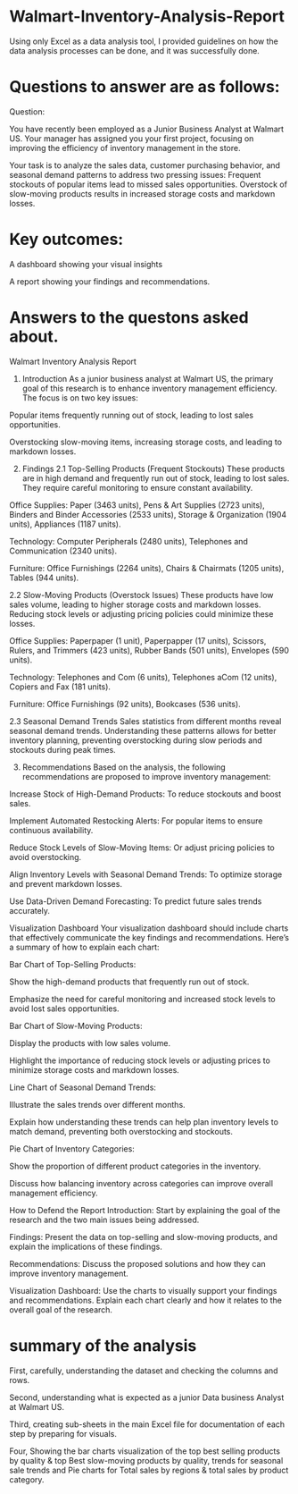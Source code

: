 # Walmart-Inventory-Analysis-Report
Using only Excel as a data analysis tool, I provided guidelines on how the data analysis processes can be done, and it was  successfully done. 

# Questions to answer are as follows:

Question:

You have recently been employed as a Junior Business Analyst at Walmart US. Your manager has assigned you your first project, focusing on improving the efficiency of inventory management in the store.

Your task is to analyze the sales data, customer purchasing behavior, and seasonal demand patterns to address two pressing issues:
Frequent stockouts of popular items lead to missed sales opportunities.
Overstock of slow-moving products results in increased storage costs and markdown losses.

# Key outcomes:

A dashboard showing your visual insights

A report showing your findings and recommendations.

# Answers to the questons asked about.
Walmart Inventory Analysis Report
1. Introduction
As a junior business analyst at Walmart US, the primary goal of this research is to enhance inventory management efficiency. The focus is on two key issues:

Popular items frequently running out of stock, leading to lost sales opportunities.

Overstocking slow-moving items, increasing storage costs, and leading to markdown losses.

2. Findings
2.1 Top-Selling Products (Frequent Stockouts)
These products are in high demand and frequently run out of stock, leading to lost sales. They require careful monitoring to ensure constant availability.

Office Supplies: Paper (3463 units), Pens & Art Supplies (2723 units), Binders and Binder Accessories (2533 units), Storage & Organization (1904 units), Appliances (1187 units).

Technology: Computer Peripherals (2480 units), Telephones and Communication (2340 units).

Furniture: Office Furnishings (2264 units), Chairs & Chairmats (1205 units), Tables (944 units).

2.2 Slow-Moving Products (Overstock Issues)
These products have low sales volume, leading to higher storage costs and markdown losses. Reducing stock levels or adjusting pricing policies could minimize these losses.

Office Supplies: Paperpaper (1 unit), Paperpapper (17 units), Scissors, Rulers, and Trimmers (423 units), Rubber Bands (501 units), Envelopes (590 units).

Technology: Telephones and Com (6 units), Telephones aCom (12 units), Copiers and Fax (181 units).

Furniture: Office Furnishings (92 units), Bookcases (536 units).

2.3 Seasonal Demand Trends
Sales statistics from different months reveal seasonal demand trends. Understanding these patterns allows for better inventory planning, preventing overstocking during slow periods and stockouts during peak times.

3. Recommendations
Based on the analysis, the following recommendations are proposed to improve inventory management:

Increase Stock of High-Demand Products: To reduce stockouts and boost sales.

Implement Automated Restocking Alerts: For popular items to ensure continuous availability.

Reduce Stock Levels of Slow-Moving Items: Or adjust pricing policies to avoid overstocking.

Align Inventory Levels with Seasonal Demand Trends: To optimize storage and prevent markdown losses.

Use Data-Driven Demand Forecasting: To predict future sales trends accurately.

Visualization Dashboard
Your visualization dashboard should include charts that effectively communicate the key findings and recommendations. Here’s a summary of how to explain each chart:

Bar Chart of Top-Selling Products:

Show the high-demand products that frequently run out of stock.

Emphasize the need for careful monitoring and increased stock levels to avoid lost sales opportunities.

Bar Chart of Slow-Moving Products:

Display the products with low sales volume.

Highlight the importance of reducing stock levels or adjusting prices to minimize storage costs and markdown losses.

Line Chart of Seasonal Demand Trends:

Illustrate the sales trends over different months.

Explain how understanding these trends can help plan inventory levels to match demand, preventing both overstocking and stockouts.

Pie Chart of Inventory Categories:

Show the proportion of different product categories in the inventory.

Discuss how balancing inventory across categories can improve overall management efficiency.

How to Defend the Report
Introduction: Start by explaining the goal of the research and the two main issues being addressed.

Findings: Present the data on top-selling and slow-moving products, and explain the implications of these findings.

Recommendations: Discuss the proposed solutions and how they can improve inventory management.

Visualization Dashboard: Use the charts to visually support your findings and recommendations. Explain each chart clearly and how it relates to the overall goal of the research.

# summary of the analysis

 First, carefully, understanding the dataset and checking the columns and rows. 

Second, understanding what is expected as a junior Data business Analyst at Walmart US. 
 
Third,  creating sub-sheets in the main Excel file for documentation of each step by preparing for visuals. 

Four,  Showing the bar charts visualization of the top  best selling products by quality & top Best slow-moving products by quality, trends  for seasonal sale trends and Pie charts for  Total sales by regions & total sales by product category.




